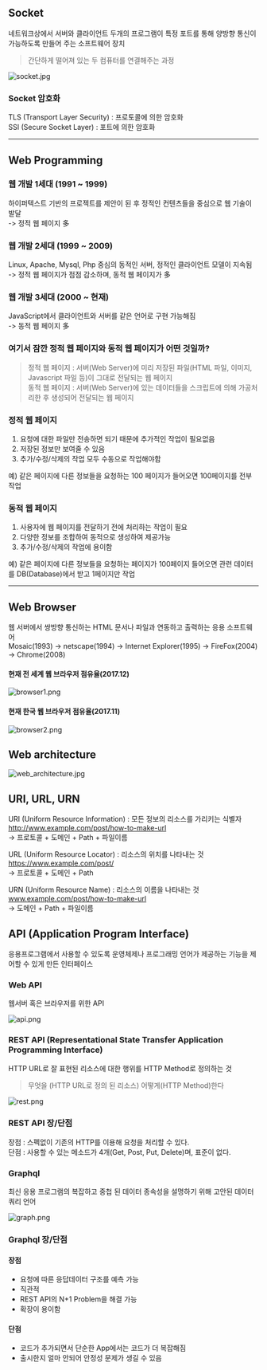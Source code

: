 ## **Socket**
네트워크상에서 서버와 클라이언트 두개의 프로그램이 특정 포트를 통해 양방향 통신이 가능하도록 만들어 주는 소프트웨어 장치

>간단하게 떨어져 있는 두 컴퓨터를 연결해주는 과정

![socket.jpg](./socket.jpg)

### **Socket 암호화**
TLS (Transport Layer Security) : 프로토콜에 의한 암호화   
SSI (Secure Socket Layer) : 포트에 의한 암호화

<hr></hr>

## **Web Programming**
### **웹 개발 1세대** (1991 ~ 1999) 
하이퍼텍스트 기반의 프로젝트를 제안이 된 후 정적인 컨텐츠들을 중심으로 웹 기술이 발달    
-> 정적 웹 페이지 多

### **웹 개발 2세대** (1999 ~ 2009)
Linux, Apache, Mysql, Php 중심의 동적인 서버, 정적인 클라이언트 모델이 지속됨   
-> 정적 웹 페이지가 점점 감소하며, 동적 웹 페이지가 多

### **웹 개발 3세대** (2000 ~ 현재)

JavaScript에서 클라이언트와 서버를 같은 언어로 구현 가능해짐   
-> 동적 웹 페이지 多

### **여기서 잠깐 정적 웹 페이지와 동적 웹 페이지가 어떤 것일까?**

> 정적 웹 페이지 : 서버(Web Server)에 미리 저장된 파일(HTML 파일, 이미지, Javascript 파일 등)이 그대로 전달되는 웹 페이지   
> 동적 웹 페이지 : 서버(Web Server)에 있는 데이터들을 스크립트에 의해 가공처리한 후 생성되어 전달되는 웹 페이지

### **정적 웹 페이지**
1. 요청에 대한 파일만 전송하면 되기 때문에 추가적인 작업이 필요없음
1. 저장된 정보만 보여줄 수 있음
1. 추가/수정/삭제의 작업 모두 수동으로 작업해야함 
  
예) 같은 페이지에 다른 정보들을 요청하는 100 페이지가 들어오면 100페이지를 전부 작업

### **동적 웹 페이지**
1. 사용자에 웹 페이지를 전달하기 전에 처리하는 작업이 필요
1. 다양한 정보를 조합하여 동적으로 생성하여 제공가능
1. 추가/수정/삭제의 작업에 용이함   

예) 같은 페이지에 다른 정보들을 요청하는 페이지가 100페이지 들어오면 관련 데이터를 DB(Database)에서 받고 1페이지만 작업 

<hr></hr>

## **Web Browser**
웹 서버에서 쌍방향 통신하는 HTML 문서나 파일과 연동하고 출력하는 응용 소프트웨어   
Mosaic(1993) -> netscape(1994) -> Internet Explorer(1995) -> FireFox(2004) -> Chrome(2008) 

#### 현재 전 세계 웹 브라우저 점유율(2017.12)
![browser1.png](./browser1.png)

#### 현재 한국 웹 브라우저 점유율(2017.11)   
![browser2.png](./browser2.png)

## **Web architecture**
![web_architecture.jpg](./web_architecture.jpg)

## **URI, URL, URN**
URI (Uniform Resource Information) : 모든 정보의 리소스를 가리키는 식별자
http://www.example.com/post/how-to-make-url   
-> 프로토콜 + 도메인 + Path + 파일이름

URL (Uniform Resource Locator) : 리소스의 위치를 나타내는 것   
https://www.example.com/post/   
-> 프로토콜 + 도메인 + Path

URN (Uniform Resource Name) : 리소스의 이름을 나타내는 것   
www.example.com/post/how-to-make-url   
-> 도메인 + Path + 파일이름

## **API** (Application Program Interface)
응용프로그램에서 사용할 수 있도록 운영체제나 프로그래밍 언어가 제공하는 기능을 제어할 수 있게 만든 인터페이스

### **Web API**
웹서버 혹은 브라우저를 위한 API

![api.png](./api.png)

### **REST API** (Representational State Transfer Application Programming Interface)
HTTP URL로 잘 표현된 리소스에 대한 행위를 HTTP Method로 정의하는 것
>무엇을 (HTTP URL로 정의 된 리소스) 어떻게(HTTP Method)한다

![rest.png](./rest.png)

### **REST API 장/단점**
장점 : 스펙없이 기존의 HTTP를 이용해 요청을 처리할 수 있다.   
단점 : 사용할 수 있는 메소드가 4개(Get, Post, Put, Delete)며, 표준이 없다.

### **Graphql**
최신 응용 프로그램의 복잡하고 중첩 된 데이터 종속성을 설명하기 위해 고안된 데이터 쿼리 언어

![graph.png](./graph.png)

### **Graphql 장/단점**
#### 장점
- 요청에 따른 응답데이터 구조를 예측 가능
- 직관적
- REST API의 N+1 Problem을 해결 가능
- 확장이 용이함
#### 단점
- 코드가 추가되면서 단순한 App에서는 코드가 더 복잡해짐
- 출시한지 얼마 안되어 안정성 문제가 생길 수 있음